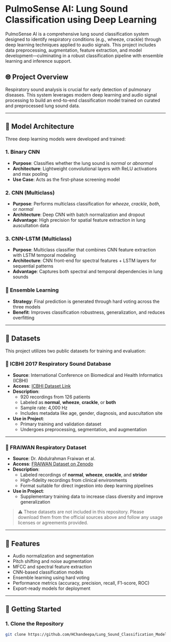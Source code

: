 # PulmoSense AI: Lung Sound Classification using Deep Learning

PulmoSense AI is a comprehensive lung sound classification system designed to identify respiratory conditions (e.g., wheeze, crackle) through deep learning techniques applied to audio signals. This project includes data preprocessing, augmentation, feature extraction, and model development—culminating in a robust classification pipeline with ensemble learning and inference support.

## 🌐 Project Overview

Respiratory sound analysis is crucial for early detection of pulmonary diseases. This system leverages modern deep learning and audio signal processing to build an end-to-end classification model trained on curated and preprocessed lung sound data.

---

## 🧠 Model Architecture

Three deep learning models were developed and trained:

### 1. **Binary CNN**
- **Purpose**: Classifies whether the lung sound is *normal* or *abnormal*
- **Architecture**: Lightweight convolutional layers with ReLU activations and max pooling
- **Use Case**: Acts as the first-phase screening model

### 2. **CNN (Multiclass)**
- **Purpose**: Performs multiclass classification for *wheeze*, *crackle*, *both*, or *normal*
- **Architecture**: Deep CNN with batch normalization and dropout
- **Advantage**: High precision for spatial feature extraction in lung auscultation data

### 3. **CNN-LSTM (Multiclass)**
- **Purpose**: Multiclass classifier that combines CNN feature extraction with LSTM temporal modeling
- **Architecture**: CNN front-end for spectral features + LSTM layers for sequential patterns
- **Advantage**: Captures both spectral and temporal dependencies in lung sounds

### 🔁 Ensemble Learning
- **Strategy**: Final prediction is generated through hard voting across the three models
- **Benefit**: Improves classification robustness, generalization, and reduces overfitting

---

## 📁 Datasets

This project utilizes two public datasets for training and evaluation:

### 📌 ICBHI 2017 Respiratory Sound Database

- **Source**: International Conference on Biomedical and Health Informatics (ICBHI)
- **Access**: [ICBHI Dataset Link](https://bhichallenge.med.auth.gr/ICBHI_2017_Challenge)
- **Description**:
  - 920 recordings from 126 patients
  - Labeled as **normal**, **wheeze**, **crackle**, or **both**
  - Sample rate: 4,000 Hz
  - Includes metadata like age, gender, diagnosis, and auscultation site
- **Use in Project**:
  - Primary training and validation dataset
  - Undergoes preprocessing, segmentation, and augmentation

---

### 📌 FRAIWAN Respiratory Dataset

- **Source**: Dr. Abdulrahman Fraiwan et al.
- **Access**: [FRAIWAN Dataset on Zenodo](https://zenodo.org/record/7705465)
- **Description**:
  - Labeled recordings of **normal**, **wheeze**, **crackle**, and **stridor**
  - High-fidelity recordings from clinical environments
  - Format suitable for direct ingestion into deep learning pipelines
- **Use in Project**:
  - Supplementary training data to increase class diversity and improve generalization

> ⚠️ These datasets are not included in this repository. Please download them from the official sources above and follow any usage licenses or agreements provided.

---

## 🧠 Features

- Audio normalization and segmentation
- Pitch shifting and noise augmentation
- MFCC and spectral feature extraction
- CNN-based classification models
- Ensemble learning using hard voting
- Performance metrics (accuracy, precision, recall, F1-score, ROC)
- Export-ready models for deployment

---

## 🧪 Getting Started

### 1. Clone the Repository

```bash
git clone https://github.com/HChandeepa/Lung_Sound_Classification_Models

